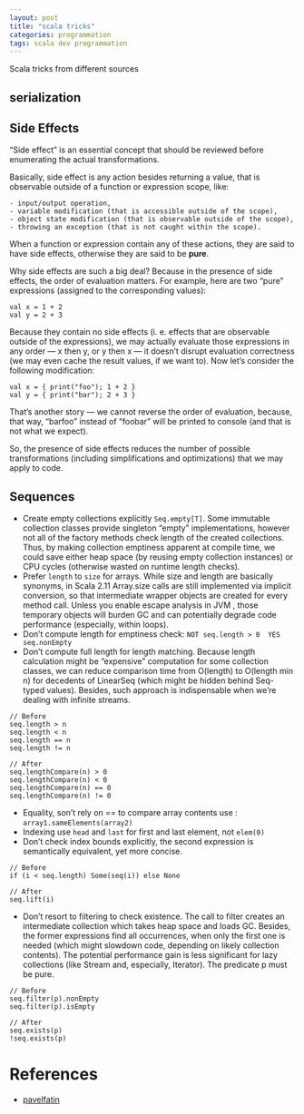 ```yaml
---
layout: post
title: "scala tricks"
categories: programmation
tags: scala dev programmation
---
```


Scala tricks from different sources
<!--more-->


## serialization


## Side Effects

“Side effect” is an essential concept that should be reviewed before enumerating the actual transformations.

Basically, side effect is any action besides returning a value, that is observable outside of a function or expression scope, like:

    - input/output operation,
    - variable modification (that is accessible outside of the scope),
    - object state modification (that is observable outside of the scope),
    - throwing an exception (that is not caught within the scope).

When a function or expression contain any of these actions, they are said to have side effects, otherwise they are said to be **pure**.

Why side effects are such a big deal? Because in the presence of side effects, the order of evaluation matters. For example, here are two “pure” expressions (assigned to the corresponding values):

```
val x = 1 + 2
val y = 2 + 3
```

Because they contain no side effects (i. e. effects that are observable outside of the expressions), we may actually evaluate those expressions in any order — x then y, or y then x — it doesn’t disrupt evaluation correctness (we may even cache the result values, if we want to). Now let’s consider the following modification:

```
val x = { print("foo"); 1 + 2 }
val y = { print("bar"); 2 + 3 }
```

That’s another story — we cannot reverse the order of evaluation, because, that way, “barfoo” instead of “foobar” will be printed to console (and that is not what we expect).

So, the presence of side effects reduces the number of possible transformations (including simplifications and optimizations) that we may apply to code.


## Sequences

 - Create empty collections explicitly `Seq.empty[T]`. Some immutable collection classes provide singleton “empty” implementations, however not all of the factory methods check length of the created collections. Thus, by making collection emptiness apparent at compile time, we could save either heap space (by reusing empty collection instances) or CPU cycles (otherwise wasted on runtime length checks).
 - Prefer `length` to `size` for arrays. While size and length are basically synonyms, in Scala 2.11 Array.size calls are still implemented via implicit conversion, so that intermediate wrapper objects are created for every method call. Unless you enable escape analysis in JVM , those temporary objects will burden GC and can potentially degrade code performance (especially, within loops).
 - Don’t compute length for emptiness check:  `NOT seq.length > 0  YES seq.nonEmpty`
 - Don’t compute full length for length matching. Because length calculation might be “expensive” computation for some collection classes, we can reduce comparison time from O(length) to O(length min n) for decedents of LinearSeq (which might be hidden behind Seq-typed values). Besides, such approach is indispensable when we’re dealing with infinite streams.


```
// Before
seq.length > n
seq.length < n
seq.length == n
seq.length != n

// After
seq.lengthCompare(n) > 0
seq.lengthCompare(n) < 0
seq.lengthCompare(n) == 0
seq.lengthCompare(n) != 0
```

 - Equality, son’t rely on == to compare array contents use : `array1.sameElements(array2)`
 - Indexing  use `head` and `last` for first and last element, not `elem(0)`
 - Don’t check index bounds explicitly, the second expression is semantically equivalent, yet more concise.

```
// Before
if (i < seq.length) Some(seq(i)) else None

// After
seq.lift(i)
```

 - Don’t resort to filtering to check existence. The call to filter creates an intermediate collection which takes heap space and loads GC. Besides, the former expressions find all occurrences, when only the first one is needed (which might slowdown code, depending on likely collection contents). The potential performance gain is less significant for lazy collections (like Stream and, especially, Iterator). The predicate p must be pure.

```
// Before
seq.filter(p).nonEmpty
seq.filter(p).isEmpty

// After
seq.exists(p)
!seq.exists(p)
```




# References

  - [pavelfatin](https://pavelfatin.com/scala-collections-tips-and-tricks/)

